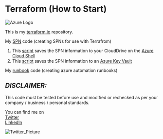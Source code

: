 # Terraform (How to Start)

![Azure Logo](https://www.terraform.io/assets/images/logo-hashicorp-3f10732f.svg)

This is my [terraform.io](https://www.terraform.io) repository. </br>

My [SPN](/terraform/SPN) code (creating SPNs for use with Terrafrom)

1. This [script](https://github.com/fskelly/flkelly-AzureCode/blob/WIP/terraform/SPN/create_SPN_Terraform_CloudDrive.azcli) saves the SPN information to your CloudDrive on the [Azure Cloud Shell](https://shell.azure.com) </br>
2. This [script](/terraform/SPN/create_SPN_Terraform_Keyvault.azcli) saves the SPN information to an [Azure Key Vault](https://docs.microsoft.com/en-us/azure/key-vault/)</br>

My [runbook](/terraform/runbooks) code (creating azure automation runbooks)</br>

## _**DISCLAIMER:**_

This code must be tested before use and modified or rechecked as per your company / business / personal standards.

You can find me on  
[Twitter](https://www.twitter.com/fskelly) </br>
[LinkedIn](https://www.linkedin.com/in/fletcherkelly)

![Twitter_Picture](https://res.cloudinary.com/fskelly/image/twitter_name/w_100/fskelly.jpg) </br>
